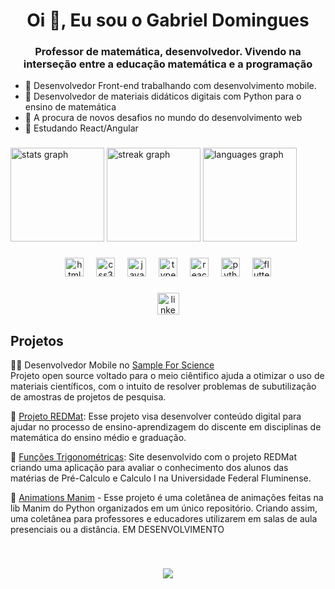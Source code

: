 <h1 align="center">Oi 👋, Eu sou o Gabriel Domingues</h1>
<h3 align="center">Professor de matemática, desenvolvedor. Vivendo na interseção entre a educação matemática e a programação</h3>

- 🔭 Desenvolvedor Front-end trabalhando com desenvolvimento mobile.
- 🧮 Desenvolvedor de materiais didáticos digitais com Python para o ensino de matemática
- 👯 A procura de novos desafios no mundo do desenvolvimento web
- 🌱 Estudando React/Angular
 
###

<div align="left">
  <img src="https://github-readme-stats.vercel.app/api?username=GabrielHCRJ&hide_title=true&hide_rank=true&show_icons=true&include_all_commits=true&count_private=true&disable_animations=false&theme=tokyonight&locale=pt-br&hide_border=false" height="150" alt="stats graph"  />
  <img src="https://streak-stats.demolab.com?user=gabrielhcrj&locale=pt-br&mode=daily&theme=tokyonight&hide_border=false&border_radius=5&date_format=j%20M%5B%20Y%5D" height="150" alt="streak graph"  />
  <img src="https://github-readme-stats.vercel.app/api/top-langs?username=gabrielhcrj&locale=en&hide_title=true&layout=compact&card_width=735&langs_count=5&theme=tokyonight&hide_border=false" height="150" alt="languages graph"  />
</div>




###

<div align="center">
  <img src="https://cdn.jsdelivr.net/gh/devicons/devicon/icons/html5/html5-original.svg" height="30" alt="html5 logo"  />
  <img width="12" />
  <img src="https://cdn.jsdelivr.net/gh/devicons/devicon/icons/css3/css3-original.svg" height="30" alt="css3 logo"  />
  <img width="12" />
  <img src="https://cdn.jsdelivr.net/gh/devicons/devicon/icons/javascript/javascript-original.svg" height="30" alt="javascript logo"  />
  <img width="12" />
  <img src="https://cdn.jsdelivr.net/gh/devicons/devicon/icons/typescript/typescript-original.svg" height="30" alt="typescript logo"  />
  <img width="12" />
  <img src="https://cdn.jsdelivr.net/gh/devicons/devicon/icons/react/react-original.svg" height="30" alt="react logo"  />
  <img width="12" />
  <img src="https://cdn.jsdelivr.net/gh/devicons/devicon/icons/python/python-original.svg" height="30" alt="python logo"  />
  <img width="12" />
  <img src="https://cdn.jsdelivr.net/gh/devicons/devicon/icons/flutter/flutter-original.svg" height="30" alt="flutter logo"  />
</div>

###

<div align="center">
 <a href='https://www.linkedin.com/in/gabriel-domingues-8936382a0/'> <img src="https://img.shields.io/static/v1?message=LinkedIn&logo=linkedin&label=&color=0077B5&logoColor=white&labelColor=&style=for-the-badge" height="35" alt="linkedin logo"  /></a>
</div>


###
<h2>Projetos</h2>

👩‍🔬 Desenvolvedor Mobile no [Sample For Science](https://sampleforscience.org/)
<br>
Projeto open source voltado para o meio ciêntifico ajuda a otimizar o uso de materiais científicos, com o intuito de resolver problemas de subutilização de amostras de projetos de pesquisa. 

🧮 [Projeto REDMat](https://gma.uff.br/wordpress/redmat/): Esse projeto visa desenvolver conteúdo digital para ajudar no processo de ensino-aprendizagem do discente em disciplinas de matemática do ensino médio e graduação. 

🧮 [Funções Trigonométricas](https://redmatuff.github.io/FichasTrigonometricas/FuncaoSeno/): Site desenvolvido com o projeto REDMat criando uma aplicação para avaliar o conhecimento dos alunos das matérias de Pré-Calculo e Calculo I na Universidade Federal Fluminense.

🧮 [Animations Manim](https://github.com/GabrielHCRJ/AnimationsManim/) - Esse projeto é uma coletânea de animações feitas na lib Manim do Python organizados em um único repositório. Criando assim, uma coletânea para professores e educadores utilizarem em salas de aula presenciais ou a distância. EM DESENVOLVIMENTO



<br clear="both">


###

<div align="center">
  <img src="https://profile-counter.glitch.me/gabrielhcrj/count.svg?"  />
</div>

###

